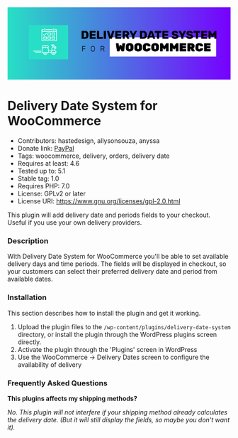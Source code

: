 <p align="center">
  <img alt="A calendar icon followed by the plugin title, Registrations for WooCommerce, over a violet and blue squares pattern." src="https://github.com/HasteDesign/Delivery-Date-System-for-WooCommerce/blob/master/assets/images/banner-772-250.png?raw=true">
</p>

Delivery Date System for WooCommerce
============================

- Contributors: hastedesign, allysonsouza, anyssa
- Donate link: [PayPal](https://www.paypal.com/cgi-bin/webscr?cmd=_donations&business=allyson_as%40hotmail%2ecom&lc=US&item_name=WooCommerce%20Registrations%20by%20Haste&currency_code=BRL&bn=PP%2dDonationsBF%3abtn_donate_LG%2egif%3aNonHosted)
- Tags: woocommerce, delivery, orders, delivery date
- Requires at least: 4.6
- Tested up to: 5.1
- Stable tag: 1.0
- Requires PHP: 7.0
- License: GPLv2 or later
- License URI: https://www.gnu.org/licenses/gpl-2.0.html

This plugin will add delivery date and periods fields to your checkout. Useful if you use your own delivery providers.

### Description

With Delivery Date System for WooCommerce you'll be able to set available delivery days and time periods. The fields will be displayed in checkout, so your customers can select their preferred delivery date and period from available dates.

### Installation

This section describes how to install the plugin and get it working.

1. Upload the plugin files to the `/wp-content/plugins/delivery-date-system` directory, or install the plugin through the WordPress plugins screen directly.
2. Activate the plugin through the 'Plugins' screen in WordPress
3. Use the WooCommerce -> Delivery Dates screen to configure the availability of delivery

### Frequently Asked Questions

**This plugins affects my shipping methods?**

*No. This plugin will not interfere if your shipping method already calculates the delivery date. (But it will still display the fields, so maybe you don't want it).*
